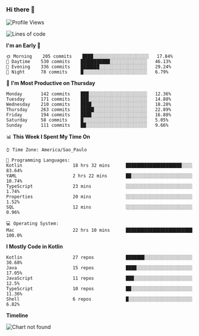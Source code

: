 ### Hi there 👋

<!--
**fernandonogueira/fernandonogueira** is a ✨ _special_ ✨ repository because its `README.md` (this file) appears on your GitHub profile.

Here are some ideas to get you started:

- 🔭 I’m currently working on ...
- 🌱 I’m currently learning ...
- 👯 I’m looking to collaborate on ...
- 🤔 I’m looking for help with ...
- 💬 Ask me about ...
- 📫 How to reach me: ...
- 😄 Pronouns: ...
- ⚡ Fun fact: ...
-->

<!--START_SECTION:waka-->
![Profile Views](http://img.shields.io/badge/Profile%20Views-0-blue)

![Lines of code](https://img.shields.io/badge/From%20Hello%20World%20I%27ve%20Written-462034%20lines%20of%20code-blue)

**I'm an Early 🐤** 

```text
🌞 Morning    205 commits    ████░░░░░░░░░░░░░░░░░░░░░   17.84% 
🌆 Daytime    530 commits    ███████████░░░░░░░░░░░░░░   46.13% 
🌃 Evening    336 commits    ███████░░░░░░░░░░░░░░░░░░   29.24% 
🌙 Night      78 commits     █░░░░░░░░░░░░░░░░░░░░░░░░   6.79%

```
📅 **I'm Most Productive on Thursday** 

```text
Monday       142 commits    ███░░░░░░░░░░░░░░░░░░░░░░   12.36% 
Tuesday      171 commits    ███░░░░░░░░░░░░░░░░░░░░░░   14.88% 
Wednesday    210 commits    ████░░░░░░░░░░░░░░░░░░░░░   18.28% 
Thursday     263 commits    █████░░░░░░░░░░░░░░░░░░░░   22.89% 
Friday       194 commits    ████░░░░░░░░░░░░░░░░░░░░░   16.88% 
Saturday     58 commits     █░░░░░░░░░░░░░░░░░░░░░░░░   5.05% 
Sunday       111 commits    ██░░░░░░░░░░░░░░░░░░░░░░░   9.66%

```


📊 **This Week I Spent My Time On** 

```text
⌚︎ Time Zone: America/Sao_Paulo

💬 Programming Languages: 
Kotlin                   18 hrs 32 mins      █████████████████████░░░░   83.64% 
YAML                     2 hrs 22 mins       ██░░░░░░░░░░░░░░░░░░░░░░░   10.74% 
TypeScript               23 mins             ░░░░░░░░░░░░░░░░░░░░░░░░░   1.74% 
Properties               20 mins             ░░░░░░░░░░░░░░░░░░░░░░░░░   1.52% 
SQL                      12 mins             ░░░░░░░░░░░░░░░░░░░░░░░░░   0.96%

💻 Operating System: 
Mac                      22 hrs 10 mins      █████████████████████████   100.0%

```

**I Mostly Code in Kotlin** 

```text
Kotlin                   27 repos            ███████░░░░░░░░░░░░░░░░░░   30.68% 
Java                     15 repos            ████░░░░░░░░░░░░░░░░░░░░░   17.05% 
JavaScript               11 repos            ███░░░░░░░░░░░░░░░░░░░░░░   12.5% 
TypeScript               10 repos            ██░░░░░░░░░░░░░░░░░░░░░░░   11.36% 
Shell                    6 repos             █░░░░░░░░░░░░░░░░░░░░░░░░   6.82%

```


**Timeline**

![Chart not found](https://raw.githubusercontent.com/fernandonogueira/fernandonogueira/master/charts/bar_graph.png) 


<!--END_SECTION:waka-->
